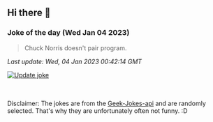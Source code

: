 ## Hi there 👋

### Joke of the day (Wed Jan 04 2023)
<!-- joke -->
>Chuck Norris doesn't pair program.
<!-- /joke -->

*Last update: Wed, 04 Jan 2023 00:42:14 GMT*

[![Update joke](https://github.com/nclskfm/nclskfm/actions/workflows/joke.yml/badge.svg)](https://github.com/nclskfm/nclskfm/actions/workflows/joke.yml)

<br><br>
Disclaimer: The jokes are from the [Geek-Jokes-api](https://github.com/sameerkumar18/geek-joke-api) and are randomly selected. That's why they are unfortunately often not funny. :D
